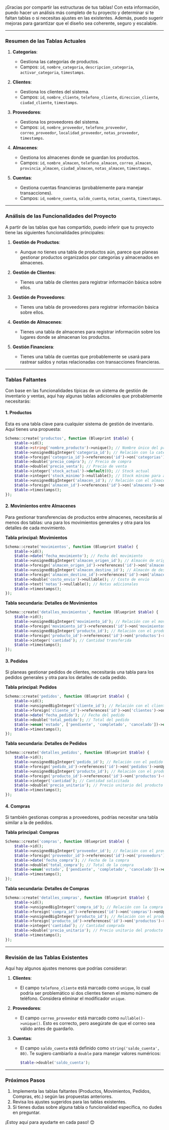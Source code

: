 ¡Gracias por compartir las estructuras de tus tablas! Con esta información, puedo hacer un análisis más completo de tu proyecto y determinar si te faltan tablas o si necesitas ajustes en las existentes. Además, puedo sugerir mejoras para garantizar que el diseño sea coherente, seguro y escalable.

---

### **Resumen de las Tablas Actuales**

1. **Categorías**:

   - Gestiona las categorías de productos.
   - Campos: `id`, `nombre_categoria`, `descripcion_categoria`, `activar_categoria`, `timestamps`.
2. **Clientes**:

   - Gestiona los clientes del sistema.
   - Campos: `id`, `nombre_cliente`, `telefono_cliente`, `direccion_cliente`, `ciudad_cliente`, `timestamps`.
3. **Proveedores**:

   - Gestiona los proveedores del sistema.
   - Campos: `id`, `nombre_proveedor`, `telefono_proveedor`, `correo_proveedor`, `localidad_proveedor`, `notas_proveedor`, `timestamps`.
4. **Almacenes**:

   - Gestiona los almacenes donde se guardan los productos.
   - Campos: `id`, `nombre_almacen`, `telefono_almacen`, `correo_almacen`, `provincia_almacen`, `ciudad_almacen`, `notas_almacen`, `timestamps`.
5. **Cuentas**:

   - Gestiona cuentas financieras (probablemente para manejar transacciones).
   - Campos: `id`, `nombre_cuenta`, `saldo_cuenta`, `notas_cuenta`, `timestamps`.

---

### **Análisis de las Funcionalidades del Proyecto**

A partir de las tablas que has compartido, puedo inferir que tu proyecto tiene las siguientes funcionalidades principales:

1. **Gestión de Productos**:

   - Aunque no tienes una tabla de productos aún, parece que planeas gestionar productos organizados por categorías y almacenados en almacenes.
2. **Gestión de Clientes**:

   - Tienes una tabla de clientes para registrar información básica sobre ellos.
3. **Gestión de Proveedores**:

   - Tienes una tabla de proveedores para registrar información básica sobre ellos.
4. **Gestión de Almacenes**:

   - Tienes una tabla de almacenes para registrar información sobre los lugares donde se almacenan los productos.
5. **Gestión Financiera**:

   - Tienes una tabla de cuentas que probablemente se usará para rastrear saldos y notas relacionadas con transacciones financieras.

---

### **Tablas Faltantes**

Con base en las funcionalidades típicas de un sistema de gestión de inventario y ventas, aquí hay algunas tablas adicionales que probablemente necesitarás:

#### 1. **Productos**

Esta es una tabla clave para cualquier sistema de gestión de inventario. Aquí tienes una propuesta:

```php
Schema::create('productos', function (Blueprint $table) {
    $table->id();
    $table->string('nombre_producto')->unique(); // Nombre único del producto
    $table->unsignedBigInteger('categoria_id'); // Relación con la categoría
    $table->foreign('categoria_id')->references('id')->on('categorias')->onUpdate('cascade')->onDelete('cascade');
    $table->double('precio_compra'); // Precio de compra
    $table->double('precio_venta'); // Precio de venta
    $table->integer('stock_actual')->default(0); // Stock actual
    $table->integer('stock_minimo')->nullable(); // Stock mínimo para alertas
    $table->unsignedBigInteger('almacen_id'); // Relación con el almacén
    $table->foreign('almacen_id')->references('id')->on('almacens')->onUpdate('cascade')->onDelete('cascade');
    $table->timestamps();
});
```

#### 2. **Movimientos entre Almacenes**

Para gestionar transferencias de productos entre almacenes, necesitarás al menos dos tablas: una para los movimientos generales y otra para los detalles de cada movimiento.

**Tabla principal: Movimientos**

```php
Schema::create('movimientos', function (Blueprint $table) {
    $table->id();
    $table->date('fecha_movimiento'); // Fecha del movimiento
    $table->unsignedBigInteger('almacen_origen_id'); // Almacén de origen
    $table->foreign('almacen_origen_id')->references('id')->on('almacens')->onUpdate('cascade')->onDelete('cascade');
    $table->unsignedBigInteger('almacen_destino_id'); // Almacén de destino
    $table->foreign('almacen_destino_id')->references('id')->on('almacens')->onUpdate('cascade')->onDelete('cascade');
    $table->double('costo_envio')->nullable(); // Costo de envío
    $table->text('notas')->nullable(); // Notas adicionales
    $table->timestamps();
});
```

**Tabla secundaria: Detalles de Movimientos**

```php
Schema::create('detalles_movimientos', function (Blueprint $table) {
    $table->id();
    $table->unsignedBigInteger('movimiento_id'); // Relación con el movimiento
    $table->foreign('movimiento_id')->references('id')->on('movimientos')->onUpdate('cascade')->onDelete('cascade');
    $table->unsignedBigInteger('producto_id'); // Relación con el producto
    $table->foreign('producto_id')->references('id')->on('productos')->onUpdate('cascade')->onDelete('cascade');
    $table->integer('cantidad'); // Cantidad transferida
    $table->timestamps();
});
```

#### 3. **Pedidos**

Si planeas gestionar pedidos de clientes, necesitarás una tabla para los pedidos generales y otra para los detalles de cada pedido.

**Tabla principal: Pedidos**

```php
Schema::create('pedidos', function (Blueprint $table) {
    $table->id();
    $table->unsignedBigInteger('cliente_id'); // Relación con el cliente
    $table->foreign('cliente_id')->references('id')->on('clientes')->onUpdate('cascade')->onDelete('cascade');
    $table->date('fecha_pedido'); // Fecha del pedido
    $table->double('total_pedido'); // Total del pedido
    $table->enum('estado', ['pendiente', 'completado', 'cancelado'])->default('pendiente'); // Estado del pedido
    $table->timestamps();
});
```

**Tabla secundaria: Detalles de Pedidos**

```php
Schema::create('detalles_pedidos', function (Blueprint $table) {
    $table->id();
    $table->unsignedBigInteger('pedido_id'); // Relación con el pedido
    $table->foreign('pedido_id')->references('id')->on('pedidos')->onUpdate('cascade')->onDelete('cascade');
    $table->unsignedBigInteger('producto_id'); // Relación con el producto
    $table->foreign('producto_id')->references('id')->on('productos')->onUpdate('cascade')->onDelete('cascade');
    $table->integer('cantidad'); // Cantidad solicitada
    $table->double('precio_unitario'); // Precio unitario del producto
    $table->timestamps();
});
```

#### 4. **Compras**

Si también gestionas compras a proveedores, podrías necesitar una tabla similar a la de pedidos.

**Tabla principal: Compras**

```php
Schema::create('compras', function (Blueprint $table) {
    $table->id();
    $table->unsignedBigInteger('proveedor_id'); // Relación con el proveedor
    $table->foreign('proveedor_id')->references('id')->on('proveedors')->onUpdate('cascade')->onDelete('cascade');
    $table->date('fecha_compra'); // Fecha de la compra
    $table->double('total_compra'); // Total de la compra
    $table->enum('estado', ['pendiente', 'completado', 'cancelado'])->default('pendiente'); // Estado de la compra
    $table->timestamps();
});
```

**Tabla secundaria: Detalles de Compras**

```php
Schema::create('detalles_compras', function (Blueprint $table) {
    $table->id();
    $table->unsignedBigInteger('compra_id'); // Relación con la compra
    $table->foreign('compra_id')->references('id')->on('compras')->onUpdate('cascade')->onDelete('cascade');
    $table->unsignedBigInteger('producto_id'); // Relación con el producto
    $table->foreign('producto_id')->references('id')->on('productos')->onUpdate('cascade')->onDelete('cascade');
    $table->integer('cantidad'); // Cantidad comprada
    $table->double('precio_unitario'); // Precio unitario del producto
    $table->timestamps();
});
```

---

### **Revisión de las Tablas Existentes**

Aquí hay algunos ajustes menores que podrías considerar:

1. **Clientes**:

   - El campo `telefono_cliente` está marcado como `unique`, lo cual podría ser problemático si dos clientes tienen el mismo número de teléfono. Considera eliminar el modificador `unique`.
2. **Proveedores**:

   - El campo `correo_proveedor` está marcado como `nullable()->unique()`. Esto es correcto, pero asegúrate de que el correo sea válido antes de guardarlo.
3. **Cuentas**:

   - El campo `saldo_cuenta` está definido como `string('saldo_cuenta', 80)`. Te sugiero cambiarlo a `double` para manejar valores numéricos:
     ```php
     $table->double('saldo_cuenta');
     ```

---

### **Próximos Pasos**

1. Implementa las tablas faltantes (Productos, Movimientos, Pedidos, Compras, etc.) según las propuestas anteriores.
2. Revisa los ajustes sugeridos para las tablas existentes.
3. Si tienes dudas sobre alguna tabla o funcionalidad específica, no dudes en preguntar.

¡Estoy aquí para ayudarte en cada paso! 😊

